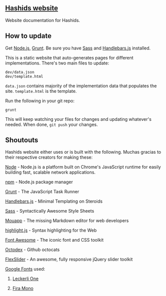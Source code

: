 ## [Hashids website](http://hashids.org)

Website documentation for Hashids.

## How to update

Get [Node.js](http://nodejs.org/), [Grunt](http://gruntjs.com/). Be sure you have [Sass](http://sass-lang.com/) and [Handlebars.js](http://handlebarsjs.com/) installed.

This is a static website that auto-generates pages for different implementations. There's two main files to update:

	dev/data.json
	dev/template.html
	
`data.json` contains majority of the implementation data that populates the site. `template.html` is the template.

Run the following in your git repo:
	
	grunt

This will keep watching your files for changes and updating whatever's needed. When done, `git push` your changes.

## Shoutouts

Hashids website either uses or is built with the following. Muchas gracias to their respective creators for making these:

[Node](http://nodejs.org/) - Node.js is a platform built on Chrome's JavaScript runtime for easily building fast, scalable network applications.

[npm](https://www.npmjs.org/) - Node.js package manager

[Grunt](http://gruntjs.com/) - The JavaScript Task Runner

[Handlebars.js](http://handlebarsjs.com/) - Minimal Templating on Steroids

[Sass](http://sass-lang.com/) - Syntactically Awesome Style Sheets

[Mouapp](http://mouapp.com/) - The missing Markdown editor for web developers

[highlight.js](https://highlightjs.org/) - Syntax highlighting for the Web

[Font Awesome](http://fortawesome.github.io/Font-Awesome/) - The iconic font and CSS toolkit

[Octodex](https://octodex.github.com/) - Github octocats

[FlexSlider](https://github.com/woothemes/FlexSlider) - An awesome, fully responsive jQuery slider toolkit

[Google Fonts](https://www.google.com/fonts) used:

1. [Leckerli One](https://www.google.com/fonts/specimen/Leckerli+One)
	
2. [Fira Mono](http://www.google.com/fonts/specimen/Fira+Mono)
